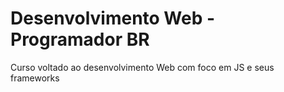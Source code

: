 # Desenvolvimento Web - Programador BR
 Curso voltado ao desenvolvimento Web com foco em JS e seus frameworks
